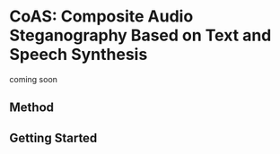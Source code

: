 # CoAS: Composite Audio Steganography Based on Text and Speech Synthesis
 coming soon
## Method
## Getting Started
